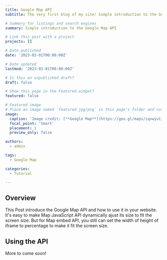 ```yaml
---
title: Google Map API
subtitle: The very first blog of my site! Simple introduction to the Google Map API

# Summary for listings and search engines
summary: Simple introduction to the Google Map API

# Link this post with a project
projects: []

# Date published
date: '2023-03-01T00:00:00Z'

# Date updated
lastmod: '2023-03-01T00:00:00Z'

# Is this an unpublished draft?
draft: false

# Show this page in the Featured widget?
featured: false

# Featured image
# Place an image named `featured.jpg/png` in this page's folder and customize its options here.
image:
  caption: 'Image credit: [**Google Map**](https://goo.gl/maps/iqxwyvCi6QR6yLux9)'
  focal_point: 'Smart'
  placement: 1
  preview_only: false

authors:
  - admin

tags:
  - Google Map

categories:
  - Tutorial

---
```


## Overview

This Post introduce the Google Map API and how to use it in your website. It's easy to make Map JavaScript API dynamically ajust its size to fit the screen size. 
But for Map embed API, you still can set the width of height of iframe to percentage to make it fit the screen size.

## Using the API
More to come soon!